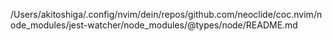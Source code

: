 /Users/akitoshiga/.config/nvim/dein/repos/github.com/neoclide/coc.nvim/node_modules/jest-watcher/node_modules/@types/node/README.md